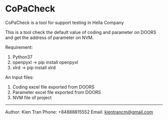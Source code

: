 # CoPaCheck
CoPaCheck is a tool for support testing in Hella Company

This is a tool check the default value of coding and parameter on DOORS and get the address of parameter on NVM.

Requirement:
1. Python37
2. openpyxl -> pip install openpyxl
3. xlrd -> pip install xlrd

An Input files:
1. Coding excel file exported from DOORS
2. Parameter excel file exported from DOORS
3. NVM file of project

------------------------

Author:
Kien Tran
Phone: +84888815552
Email: kientrancm@gmail.com
